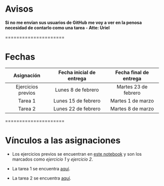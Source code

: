 # Avisos

**Si no me envían sus usuarios de GitHub me voy a ver en la penosa necesidad de contarlo como una tarea - Atte: Uriel**

=====================

# Fechas

|     Asignación     | Fecha inicial de entrega | Fecha final de entrega |
|:------------------:|:------------------------:|:----------------------:|
| Ejercicios previos |    Lunes 8 de febrero    |  Martes 23 de febrero  |
|      Tarea 1       |    Lunes 15 de febrero   |    Martes 1 de marzo   |
|      Tarea 2       |    Lunes 22 de febrero   |    Martes 8 de marzo   |

=====================

# Vínculos a las asignaciones

- Los ejercicios previos se encuentran en [este notebook](https://github.com/lbenet/2016-2_TSFisicaComputacional/blob/master/notas_clase/01_Introd_git.ipynb) y son los marcados como *ejercicio 1* y *ejercicio 2*.

- La tarea 1 se encuentra [aquí](https://github.com/lbenet/2016-2_TSFisicaComputacional/blob/master/tareas/Tarea1.ipynb).

- La tarea 2 se encuentra [aquí](https://github.com/lbenet/2016-2_TSFisicaComputacional/blob/master/tareas/Tarea2.ipynb).
